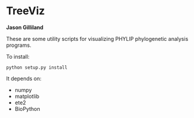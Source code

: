 # TreeViz

**Jason Gilliland**

These are some utility scripts for visualizing PHYLIP phylogenetic
analysis programs.

To install:
```
python setup.py install
```

It depends on:
- numpy
- matplotlib
- ete2
- BioPython
